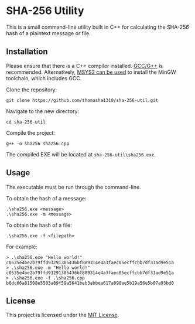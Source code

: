 # SHA-256 Utility

This is a small command-line utility built in C++ for calculating the SHA-256 hash of a plaintext message or file.

## Installation

Please ensure that there is a C++ compiler installed. [GCC/G++](https://gcc.gnu.org/) is recommended. Alternatively, [MSYS2 can be used](https://code.visualstudio.com/docs/cpp/config-mingw) to install the MinGW toolchain, which includes GCC.

Clone the repository:

```
git clone https://github.com/thomasha1310/sha-256-util.git
```

Navigate to the new directory:

```
cd sha-256-util
```

Compile the project:

```
g++ -o sha256 sha256.cpp
```

The compiled EXE will be located at `sha-256-util\sha256.exe`.

## Usage

The executable must be run through the command-line.

To obtain the hash of a message:

```
.\sha256.exe <message>
.\sha256.exe -m <message>
```

To obtain the hash of a file:

```
.\sha256.exe -f <filepath>
```

For example:

```
> .\sha256.exe "Hello world!"
c0535e4be2b79ffd93291305436bf889314e4a3faec05ecffcbb7df31ad9e51a
> .\sha256.exe -m "Hello world!"
c0535e4be2b79ffd93291305436bf889314e4a3faec05ecffcbb7df31ad9e51a
> .\sha256.exe -f .\sha256.cpp
b6dc66a81508e5503a89f59a5641beb3abbea617a090ae5b19a56e5b07a93bd0
```

## License

This project is licensed under the [MIT License](LICENSE).
